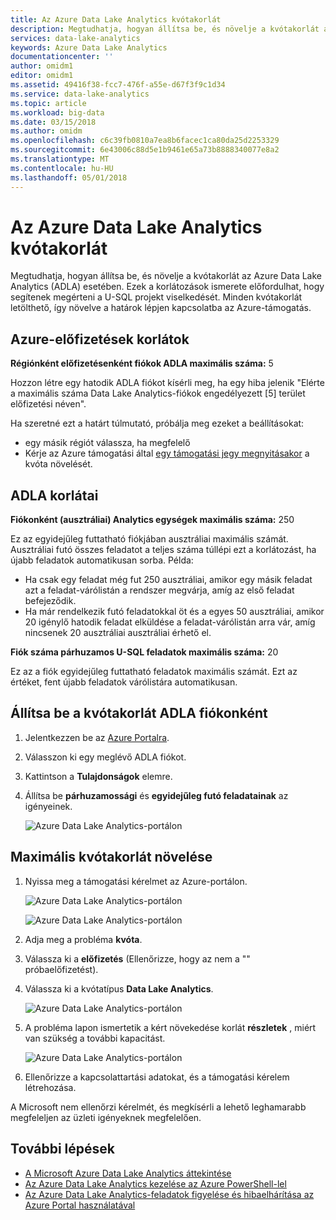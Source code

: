 ```yaml
---
title: Az Azure Data Lake Analytics kvótakorlát
description: Megtudhatja, hogyan állítsa be, és növelje a kvótakorlát az Azure Data Lake Analytics (ADLA) esetében.
services: data-lake-analytics
keywords: Azure Data Lake Analytics
documentationcenter: ''
author: omidm1
editor: omidm1
ms.assetid: 49416f38-fcc7-476f-a55e-d67f3f9c1d34
ms.service: data-lake-analytics
ms.topic: article
ms.workload: big-data
ms.date: 03/15/2018
ms.author: omidm
ms.openlocfilehash: c6c39fb0810a7ea8b6facec1ca80da25d2253329
ms.sourcegitcommit: 6e43006c88d5e1b9461e65a73b8888340077e8a2
ms.translationtype: MT
ms.contentlocale: hu-HU
ms.lasthandoff: 05/01/2018
---
```

# <a name="azure-data-lake-analytics-quota-limits"></a>Az Azure Data Lake Analytics kvótakorlát

Megtudhatja, hogyan állítsa be, és növelje a kvótakorlát az Azure Data Lake Analytics (ADLA) esetében. Ezek a korlátozások ismerete előfordulhat, hogy segítenek megérteni a U-SQL projekt viselkedését. Minden kvótakorlát letölthető, így növelve a határok lépjen kapcsolatba az Azure-támogatás.

## <a name="azure-subscriptions-limits"></a>Azure-előfizetések korlátok

**Régiónként előfizetésenként fiókok ADLA maximális száma:** 5

Hozzon létre egy hatodik ADLA fiókot kísérli meg, ha egy hiba jelenik "Elérte a maximális száma Data Lake Analytics-fiókok engedélyezett [5] terület előfizetési néven". 

Ha szeretné ezt a határt túlmutató, próbálja meg ezeket a beállításokat:
* egy másik régiót válassza, ha megfelelő
* Kérje az Azure támogatási által [egy támogatási jegy megnyitásakor](#increase-maximum-quota-limits) a kvóta növelését.

## <a name="adla-account-limits"></a>ADLA korlátai

**Fiókonként (ausztráliai) Analytics egységek maximális száma:** 250

Ez az egyidejűleg futtatható fiókjában ausztráliai maximális számát. Ausztráliai futó összes feladatot a teljes száma túllépi ezt a korlátozást, ha újabb feladatok automatikusan sorba. Példa:

* Ha csak egy feladat még fut 250 ausztráliai, amikor egy másik feladat azt a feladat-várólistán a rendszer megvárja, amíg az első feladat befejeződik.
* Ha már rendelkezik futó feladatokkal öt és a egyes 50 ausztráliai, amikor 20 igénylő hatodik feladat elküldése a feladat-várólistán arra vár, amíg nincsenek 20 ausztráliai ausztráliai érhető el.

**Fiók száma párhuzamos U-SQL feladatok maximális száma:** 20

Ez az a fiók egyidejűleg futtatható feladatok maximális számát. Ezt az értéket, fent újabb feladatok várólistára automatikusan.

## <a name="adjust-adla-quota-limits-per-account"></a>Állítsa be a kvótakorlát ADLA fiókonként

1. Jelentkezzen be az [Azure Portalra](https://portal.azure.com).
2. Válasszon ki egy meglévő ADLA fiókot.
3. Kattintson a **Tulajdonságok** elemre.
4. Állítsa be **párhuzamossági** és **egyidejűleg futó feladatainak** az igényeinek.

    ![Azure Data Lake Analytics-portálon](./media/data-lake-analytics-quota-limits/data-lake-analytics-quota-properties.png)

## <a name="increase-maximum-quota-limits"></a>Maximális kvótakorlát növelése

1. Nyissa meg a támogatási kérelmet az Azure-portálon.

    ![Azure Data Lake Analytics-portálon](./media/data-lake-analytics-quota-limits/data-lake-analytics-quota-help-support.png)

    ![Azure Data Lake Analytics-portálon](./media/data-lake-analytics-quota-limits/data-lake-analytics-quota-support-request.png)
2. Adja meg a probléma **kvóta**.
3. Válassza ki a **előfizetés** (Ellenőrizze, hogy az nem a "" próbaelőfizetést).
4. Válassza ki a kvótatípus **Data Lake Analytics**.

    ![Azure Data Lake Analytics-portálon](./media/data-lake-analytics-quota-limits/data-lake-analytics-quota-support-request-basics.png)

5. A probléma lapon ismertetik a kért növekedése korlát **részletek** , miért van szükség a további kapacitást.

    ![Azure Data Lake Analytics-portálon](./media/data-lake-analytics-quota-limits/data-lake-analytics-quota-support-request-details.png)

6. Ellenőrizze a kapcsolattartási adatokat, és a támogatási kérelem létrehozása.

A Microsoft nem ellenőrzi kérelmét, és megkísérli a lehető leghamarabb megfeleljen az üzleti igényeknek megfelelően.

## <a name="next-steps"></a>További lépések

* [A Microsoft Azure Data Lake Analytics áttekintése](data-lake-analytics-overview.md)
* [Az Azure Data Lake Analytics kezelése az Azure PowerShell-lel](data-lake-analytics-manage-use-powershell.md)
* [Az Azure Data Lake Analytics-feladatok figyelése és hibaelhárítása az Azure Portal használatával](data-lake-analytics-monitor-and-troubleshoot-jobs-tutorial.md)
